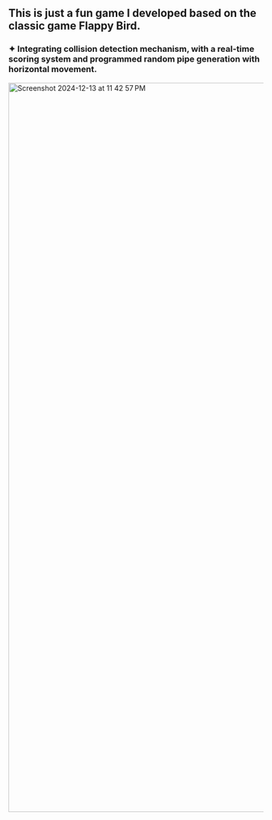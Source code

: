 ## **This is just a fun game I developed based on the classic game Flappy Bird.**
### ✦ Integrating collision detection mechanism, with a real-time scoring system and programmed random pipe generation with horizontal movement.

<img width="1440" alt="Screenshot 2024-12-13 at 11 42 57 PM" src="https://github.com/user-attachments/assets/70c98358-51ac-40f1-a533-e8762480ee04" />
